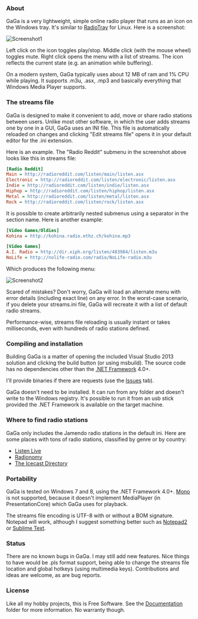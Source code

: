 
### About

GaGa is a very lightweight, simple online radio player that runs as an icon
on the Windows tray. It's similar to [RadioTray][] for Linux. Here is a
screenshot:

![Screenshot1](https://raw.github.com/Beluki/GaGa/master/Screenshot/Screenshot1.png)

Left click on the icon toggles play/stop. Middle click (with the mouse wheel)
toggles mute. Right click opens the menu with a list of streams. The icon
reflects the current state (e.g. an animation while buffering).

On a modern system, GaGa typically uses about 12 MB of ram and 1% CPU while
playing. It supports .m3u, .asx, .mp3 and basically everything that Windows
Media Player supports.

### The streams file

GaGa is designed to make it convenient to add, move or share radio stations
between users. Unlike most other software, in which the user adds streams
one by one in a GUI, GaGa uses an INI file. This file is automatically
reloaded on changes and clicking "Edit streams file" opens it in your
default editor for the .ini extension.

Here is an example. The "Radio Reddit" submenu in the screenshot above looks
like this in streams file:

```ini
[Radio Reddit]
Main = http://radioreddit.com/listen/main/listen.asx
Electronic = http://radioreddit.com/listen/electronic/listen.asx
Indie = http://radioreddit.com/listen/indie/listen.asx
Hiphop = http://radioreddit.com/listen/hiphop/listen.asx
Metal = http://radioreddit.com/listen/metal/listen.asx
Rock = http://radioreddit.com/listen/rock/listen.asx
```

It is possible to create arbitrarily nested submenus using a separator
in the section name. Here is another example:

```ini
[Video Games/Oldies]
Kohina = http://kohina.radio.ethz.ch/kohina.mp3

[Video Games]
A.I. Radio = http://dir.xiph.org/listen/483984/listen.m3u
NoLife = http://nolife-radio.com/radio/NoLife-radio.m3u
```

Which produces the following menu:

![Screenshot2](https://raw.github.com/Beluki/GaGa/master/Screenshot/Screenshot2.png)

Scared of mistakes? Don't worry, GaGa will load an alternate menu with
error details (including exact line) on any error. In the worst-case
scenario, if you delete your streams.ini file, GaGa will recreate it
with a list of default radio streams.

Performance-wise, streams file reloading is usually instant or takes
milliseconds, even with hundreds of radio stations defined.

### Compiling and installation

Building GaGa is a matter of opening the included Visual Studio 2013
solution and clicking the build button (or using msbuild). The source code
has no dependencies other than the [.NET Framework][] 4.0+.

I'll provide binaries if there are requests (use the [Issues][] tab).

GaGa doesn't need to be installed. It can run from any folder and doesn't
write to the Windows registry. It's possible to run it from an usb stick
provided the .NET Framework is available on the target machine.

### Where to find radio stations

GaGa only includes the Jamendo radio stations in the default ini. Here are
some places with tons of radio stations, classified by genre or by country:

* [Listen Live](http://www.listenlive.eu)
* [Radionomy](http://www.radionomy.com/en)
* [The Icecast Directory](http://dir.xiph.org)

### Portability

GaGa is tested on Windows 7 and 8, using the .NET Framework 4.0+. [Mono][]
is not supported, because it doesn't implement MediaPlayer (in PresentationCore)
which GaGa uses for playback.

The streams file encoding is UTF-8 with or without a BOM signature. Notepad
will work, although I suggest something better such as [Notepad2][] or
[Sublime Text][].

### Status

There are no known bugs in GaGa. I may still add new features. Nice things
to have would be .pls format support, being able to change the streams file
location and global hotkeys (using multimedia keys). Contributions and ideas
are welcome, as are bug reports.

### License

Like all my hobby projects, this is Free Software. See the [Documentation][]
folder for more information. No warranty though.

[Documentation]: https://github.com/Beluki/GaGa/tree/master/Documentation

[Issues]: https://github.com/Beluki/GaGa/issues
[Mono]: http://mono-project.com
[Notepad2]: http://www.flos-freeware.ch/notepad2.html
[.NET Framework]: http://www.microsoft.com/en-us/download/details.aspx?id=30653
[RadioTray]: http://radiotray.sourceforge.net
[Sublime Text]: http://www.sublimetext.com/

